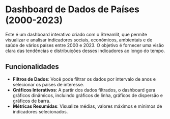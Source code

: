 # Dashboard de Dados de Países (2000-2023)

Este é um dashboard interativo criado com o Streamlit, que permite visualizar e analisar indicadores sociais, econômicos, ambientais e de saúde de vários países entre 2000 e 2023. O objetivo é fornecer uma visão clara das tendências e distribuições desses indicadores ao longo do tempo.

## Funcionalidades

- **Filtros de Dados**: Você pode filtrar os dados por intervalo de anos e selecionar os países de interesse.
- **Gráficos Interativos**: A partir dos dados filtrados, o dashboard gera gráficos dinâmicos, incluindo gráficos de linha, gráficos de dispersão e gráficos de barra.
- **Métricas Resumidas**: Visualize médias, valores máximos e mínimos de indicadores selecionados.
